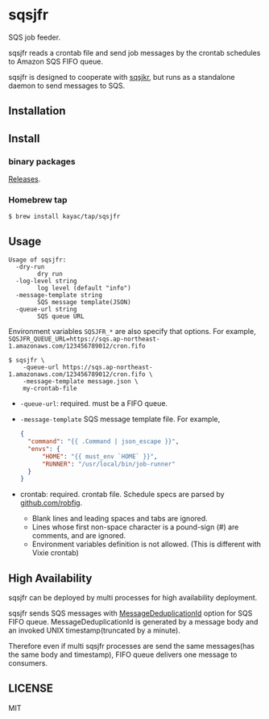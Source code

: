# sqsjfr

SQS job feeder.

sqsjfr reads a crontab file and send job messages by the crontab schedules to Amazon SQS FIFO queue.

sqsjfr is designed to cooperate with [sqsjkr](https://github.com/kayac/sqsjkr), but runs as a standalone daemon to send messages to SQS.

## Installation

## Install

### binary packages

[Releases](https://github.com/kayac/sqsjfr/releases).

### Homebrew tap

```console
$ brew install kayac/tap/sqsjfr
```

## Usage

```
Usage of sqsjfr:
  -dry-run
    	dry run
  -log-level string
    	log level (default "info")
  -message-template string
    	SQS message template(JSON)
  -queue-url string
    	SQS queue URL
```

Environment variables `SQSJFR_*` are also specify that options. For example, `SQSJFR_QUEUE_URL=https://sqs.ap-northeast-1.amazonaws.com/123456789012/cron.fifo`

```console
$ sqsjfr \
    -queue-url https://sqs.ap-northeast-1.amazonaws.com/123456789012/cron.fifo \
    -message-template message.json \
    my-crontab-file
```

- `-queue-url`: required. must be a FIFO queue.
- `-message-template` SQS message template file. For example,
  ```json
  {
    "command": "{{ .Command | json_escape }}",
    "envs": {
        "HOME": "{{ must_env `HOME` }}",
        "RUNNER": "/usr/local/bin/job-runner"
    }
  }
  ```

- crontab: required. crontab file. Schedule specs are parsed by [github.com/robfig](https://github.com/robfig/cron).
  - Blank lines and leading spaces and tabs are ignored.
  - Lines whose first non-space character is a pound-sign (#) are comments, and  are ignored.
  - Environment variables definition is not allowed. (This is different with Vixie crontab)

## High Availability

sqsjfr can be deployed by multi processes for high availability deployment.

sqsjfr sends SQS messages with [MessageDeduplicationId](https://docs.aws.amazon.com/AWSSimpleQueueService/latest/SQSDeveloperGuide/using-messagededuplicationid-property.html) option for SQS FIFO queue. MessageDeduplicationId is generated by a message body and an invoked UNIX timestamp(truncated by a minute).

Therefore even if multi sqsjfr processes are send the same messages(has the same body and timestamp), FIFO queue delivers one message to consumers.


## LICENSE

MIT
